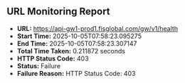 ## URL Monitoring Report

- **URL:** https://api-gw1-prod1.fisglobal.com/gw/v1/health
- **Start Time:** 2025-10-05T07:58:23.095275
- **End Time:** 2025-10-05T07:58:23.307147
- **Total Time Taken:** 0.211872 seconds
- **HTTP Status Code:** 403
- **Status:** Failure
- **Failure Reason:** HTTP Status Code: 403
